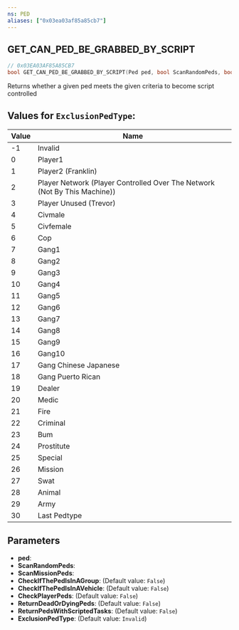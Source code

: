 ```yaml
---
ns: PED
aliases: ["0x03ea03af85a85cb7"]
---
```

## GET_CAN_PED_BE_GRABBED_BY_SCRIPT

```c
// 0x03EA03AF85A85CB7
bool GET_CAN_PED_BE_GRABBED_BY_SCRIPT(Ped ped, bool ScanRandomPeds, bool ScanMissionPeds, bool CheckIfThePedIsInAGroup, bool CheckIfThePedIsInAVehicle, bool CheckPlayerPeds, bool ReturnDeadOrDyingPeds, bool ReturnPedsWithScriptedTasks, int ExclusionPedType);
```

Returns whether a given ped meets the given criteria to become script controlled

## Values for `ExclusionPedType`:
| Value | Name |
| --- | --- |
| -1 | Invalid |
| 0 | Player1 |
| 1 | Player2 (Franklin) |
| 2 | Player Network (Player Controlled Over The Network (Not By This Machine)) |
| 3 | Player Unused (Trevor) |
| 4 | Civmale |
| 5 | Civfemale |
| 6 | Cop |
| 7 | Gang1 |
| 8 | Gang2 |
| 9 | Gang3 |
| 10 | Gang4 |
| 11 | Gang5 |
| 12 | Gang6 |
| 13 | Gang7 |
| 14 | Gang8 |
| 15 | Gang9 |
| 16 | Gang10 |
| 17 | Gang Chinese Japanese |
| 18 | Gang Puerto Rican |
| 19 | Dealer |
| 20 | Medic |
| 21 | Fire |
| 22 | Criminal |
| 23 | Bum |
| 24 | Prostitute |
| 25 | Special |
| 26 | Mission |
| 27 | Swat |
| 28 | Animal |
| 29 | Army |
| 30 | Last Pedtype |


## Parameters
* **ped**: 
* **ScanRandomPeds**: 
* **ScanMissionPeds**: 
* **CheckIfThePedIsInAGroup**: (Default value: `False`)
* **CheckIfThePedIsInAVehicle**: (Default value: `False`)
* **CheckPlayerPeds**: (Default value: `False`)
* **ReturnDeadOrDyingPeds**: (Default value: `False`)
* **ReturnPedsWithScriptedTasks**: (Default value: `False`)
* **ExclusionPedType**: (Default value: `Invalid`)
